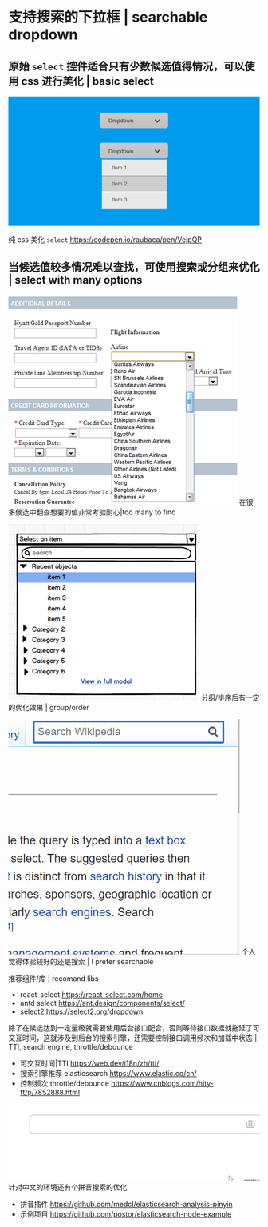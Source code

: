 # 支持搜索的下拉框 | searchable dropdown

## 原始 `select` 控件适合只有少数候选值得情况，可以使用 css 进行美化 | basic select

![basic](basic.png)

纯 css 美化 `select` https://codepen.io/raubaca/pen/VejpQP

## 当候选值较多情况难以查找，可使用搜索或分组来优化 | select with many options

![many-values](many-values.png)
在很多候选中翻查想要的值非常考验耐心|too many to find

![many-values-grouped](many-values-grouped.png)
分组/排序后有一定的优化效果 | group/order

![too-many-searchable](too-many-searchable.gif)
个人觉得体验较好的还是搜索 | I prefer searchable

推荐组件/库 | recomand libs
- react-select https://react-select.com/home
- antd select https://ant.design/components/select/
- select2 https://select2.org/dropdown

除了在候选达到一定量级就需要使用后台接口配合，否则等待接口数据就拖延了可交互时间，这就涉及到后台的搜索引擎，还需要控制接口调用频次和加载中状态 | TTI, search engine, throttle/debounce
- 可交互时间|TTI https://web.dev/i18n/zh/tti/
- 搜索引擎推荐 elasticsearch https://www.elastic.co/cn/
- 控制频次 throttle/debounce https://www.cnblogs.com/hity-tt/p/7852888.html

![pinyin search](pinyin-search.gif)
针对中文的环境还有个拼音搜索的优化
- 拼音插件 https://github.com/medcl/elasticsearch-analysis-pinyin
- 示例项目 https://github.com/postor/elasticsearch-node-example